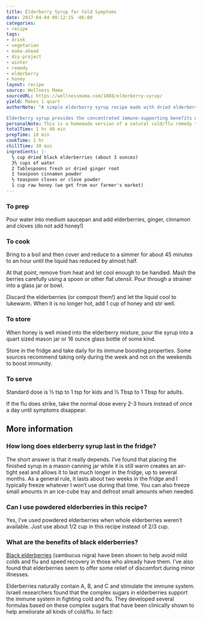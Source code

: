 ```yaml
---
title: Elderberry Syrup for Cold Symptoms
date: 2017-04-04 00:12:15 -06:00
categories:
- recipe
tags:
- drink
- vegetarian
- make-ahead
- diy-project
- winter
- remedy
- elderberry
- honey
layout: recipe
source: Wellness Mama
sourceURL: https://wellnessmama.com/1888/elderberry-syrup/
yield: Makes 1 quart
authorNote: "A simple elderberry syrup recipe made with dried elderberries, honey and herbs for an immune boosting and delicious syrup. Can be used medicinally or on homemade pancakes or waffles.

Elderberry syrup provides the concentrated immune-supporting benefits of black elderberries in a great-tasting way. My homemade recipe uses homemade elderberry concentrate with synergistic herbs like cinnamon and ginger, plus raw honey for an extra immune boost. If you can’t/don’t use honey, see the substitution suggestions below the recipe."
personalNote: This is a homemade version of a natural cold/flu remedy that you can buy for twice the price in health food stores. Dolla dolla bills, yall.
totalTime: 1 hr 40 min
prepTime: 10 min
cookTime: 1 hr
chillTime: 30 min
ingredients: |-
  ⅔ cup dried black elderberries (about 3 ounces)
  3½ cups of water
  2 Tablespoons fresh or dried ginger root
  1 teaspoon cinnamon powder
  ½ teaspoon cloves or clove powder
  1 cup raw honey (we get from our farmer's market)
---
```


### To prep

Pour water into medium saucepan and add elderberries, ginger, cinnamon and cloves (do not add honey!)

### To cook

Bring to a boil and then cover and reduce to a simmer for about 45 minutes to an hour until the liquid has reduced by almost half.

At that point, remove from heat and let cool enough to be handled. Mash the berries carefully using a spoon or other flat utensil. Pour through a strainer into a glass jar or bowl.

Discard the elderberries (or compost them!) and let the liquid cool to lukewarm. When it is no longer hot, add 1 cup of honey and stir well.

### To store

When honey is well mixed into the elderberry mixture, pour the syrup into a quart sized mason jar or 16 ounce glass bottle of some kind.

Store in the fridge and take daily for its immune boosting properties. Some sources recommend taking only during the week and not on the weekends to boost immunity.

### To serve
Standard dose is ½ tsp to 1 tsp for kids and ½ Tbsp to 1 Tbsp for adults.

If the flu does strike, take the normal dose every 2-3 hours instead of once a day until symptoms disappear.

## More information

### How long does elderberry syrup last in the fridge?

The short answer is that it really depends. I’ve found that placing the finished syrup in a mason canning jar while it is still warm creates an air-tight seal and allows it to last much longer in the fridge, up to several months. As a general rule, it lasts about two weeks in the fridge and I typically freeze whatever I won’t use during that time. You can also freeze small amounts in an ice-cube tray and defrost small amounts when needed.

### Can I use powdered elderberries in this recipe?

Yes, I’ve used powdered elderberries when whole elderberries weren’t available. Just use about 1/2 cup in this recipe instead of 2/3 cup.

### What are the benefits of black elderberries?

[Black elderberries](https://www.amazon.com/Frontier-Elder-Berries-Whole-Organic/dp/B000UVUHXY/) (sambucus nigra) have been shown to help avoid mild colds and flu and speed recovery in those who already have them. I’ve also found that elderberries seem to offer some relief of discomfort during minor illnesses.

Elderberries naturally contain A, B, and C and stimulate the immune system. Israeli researchers found that the complex sugars in elderberries support the immune system in fighting cold and flu. They developed several formulas based on these complex sugars that have been clinically shown to help ameliorate all kinds of cold/flu. In fact:
